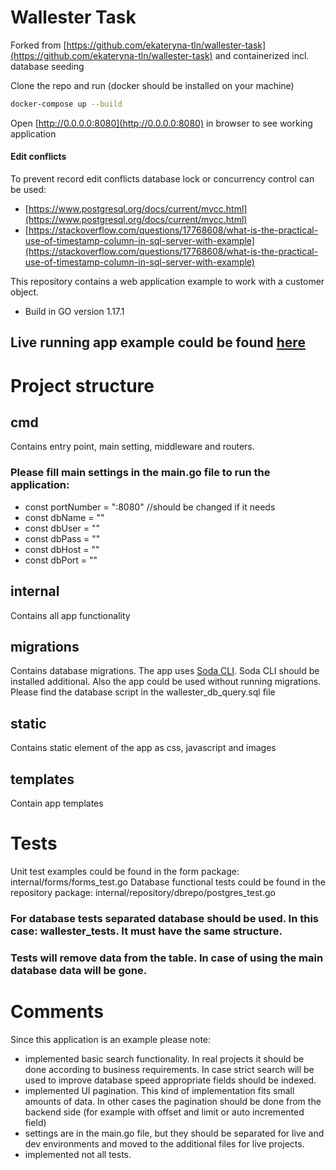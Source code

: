# Wallester Task

Forked from [https://github.com/ekateryna-tln/wallester-task](https://github.com/ekateryna-tln/wallester-task) and containerized incl. database seeding

Clone the repo and run (docker should be installed on your machine)
```bash
docker-compose up --build
```
Open [http://0.0.0.0:8080](http://0.0.0.0:8080) in browser to see working application

#### Edit conflicts
To prevent record edit conflicts database lock or concurrency control can be used:
- [https://www.postgresql.org/docs/current/mvcc.html](https://www.postgresql.org/docs/current/mvcc.html)
- [https://stackoverflow.com/questions/17768608/what-is-the-practical-use-of-timestamp-column-in-sql-server-with-example](https://stackoverflow.com/questions/17768608/what-is-the-practical-use-of-timestamp-column-in-sql-server-with-example)


This repository contains a web application example to work with a customer object.

- Build in GO version 1.17.1
## Live running app example could be found [here](http://www.golang.studyfield.org/en)

# Project structure

## cmd
Contains entry point, main setting, middleware and routers.
### Please fill main settings in the main.go file to run the application:
- const portNumber = ":8080" //should be changed if it needs
- const dbName = ""
- const dbUser = ""
- const dbPass = ""
- const dbHost = ""
- const dbPort = ""

## internal
Contains all app functionality

## migrations
Contains database migrations.
The app uses [Soda CLI](https://gobuffalo.io/en/docs/db/toolbox).
Soda CLI should be installed additional.
Also the app could be used without running migrations.
Please find the database script in the wallester_db_query.sql file

## static
Contains static element of the app as css, javascript and images

## templates
Contain app templates

# Tests
Unit test examples could be found in the form package:
internal/forms/forms_test.go
Database functional tests could be found in the repository package:
internal/repository/dbrepo/postgres_test.go
### For database tests separated database should be used. In this case: wallester_tests. It must have the same structure.
### Tests will remove data from the table. In case of using the main database data will be gone.

# Comments
Since this application is an example please note:
- implemented basic search functionality. In real projects it should be done according to business requirements.
  In case strict search will be used to improve database speed appropriate fields should be indexed.
- implemented UI pagination. This kind of implementation fits small amounts of data.
  In other cases the pagination should be done from the backend side (for example with offset and limit or auto incremented field)
- settings are in the main.go file, but they should be separated for live and dev environments and moved to the additional files for live projects.
- implemented not all tests.